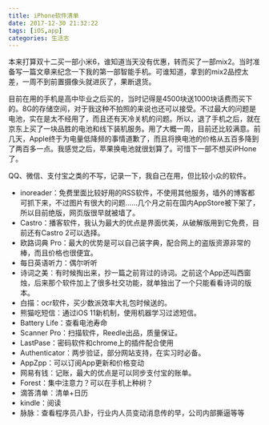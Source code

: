 ```yaml
---
title: iPhone软件清单
date: 2017-12-30 21:32:22
tags: [iOS,app]
categories: 生活志
---
```


本来打算双十二买一部小米6，谁知道当天没有优惠，转而买了一部mix2。当时准备写一篇文章来纪念一下我的第一部智能手机。可谁知道，拿到的mix2品控太差，一周不到前置摄像头就进灰了，果断退货。

目前在用的手机是高中毕业之后买的，当时记得是4500块送1000块话费而买下的。8G的存储空间，对于我这种不拍照的来说也还可以接受。不过最大的问题是电池，实在是太不经用了，而且还有天冷关机的问题。所以，退了手机之后，就在京东上买了一块品胜的电池和线下装机服务。用了大概一周，目前还比较满意。前几天，Apple终于为电量低降频的事情道歉了，而且将换电池的价格从五百多降到了两百多一点。我感觉之后，苹果换电池就很划算了。可惜下一部不想买iPHone了。

QQ、微信、支付宝之类的不写，记录一下，我自己在用，但比较小众的软件。

- inoreader：免费里面比较好用的RSS软件，不使用其他服务，墙外的博客都可抓下来，不过图片有很大的问题……几个月之前在国内AppStore被下架了，所以目前绝版，网页版很早就被墙了。
- Castro：播客软件，我认为最大的优点是界面优美，从破解版用到它免费，目前还有Castro 2可以选择。
- 欧路词典 Pro：最大的优势是可以自己装字典，配合网上的盗版资源非常的棒，而且价格也很便宜。
- 每日英语听力：偶尔听听
- 诗词之美：有时候掏出来，抄一篇之前背过的诗词。之前这个App还叫西窗烛，后来那个软件加上了很多社交功能，就单独出了一个只能看看诗词的版本。
- 白描：ocr软件，买少数派效率大礼包时候送的。
- 熊猫吃短信：通过iOS 11新机制，使用机器学习过滤短信。
- Battery Life：查看电池寿命
- Scanner Pro：扫描软件，Reedle出品，质量保证。
- LastPase：密码软件和chrome上的插件配合使用
- Authenticator：两步验证，部分网站支持，在实习时必备。
- AppZpp：可以订阅App更新和价格变动
- 网易有钱：记账，最大的优点是可以同步支付宝的账单。
- Forest：集中注意力？可以在手机上种树？
- 滴答清单：清单+日历
- kindle：阅读
- 脉脉：查看程序员八卦，行业内人员变动消息传的早，公司内部撕逼等等

